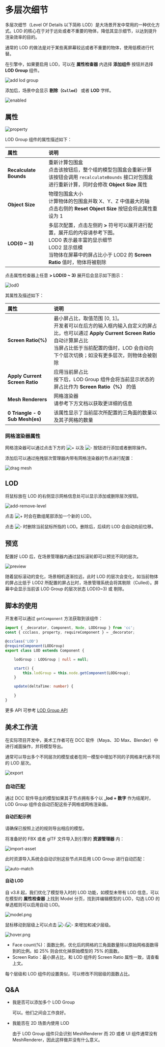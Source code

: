 # 多层次细节

多层次细节（Level Of Details 以下简称 LOD）是大场景开发中常用的一种优化方式。LOD 的核心在于对于远处或者不重要的物体，降低其显示细节，以达到提升渲染效率的目的。

通常的 LOD 的做法是对于某些离屏幕较远或者不重要的物体，使用低模进行代替。

在引擎中，如果要启用 LOD，可以在 **属性检查器** 内选择 **添加组件** 按钮并选择 **LOD Group** 组件。

![add lod group](lod/add-comp.png)

添加后，场景中会显示 **剔除（`Culled`）** 或者 **LOD** 字样。

![enabled](lod/enabled.png)

## 属性

![property](lod/property.png)

LOD Group 组件的属性描述如下：

| 属性 | 说明 |
| :-- | :-- |
| **Recalculate Bounds** | 重新计算包围盒 <br> 点击该按钮后，整个组的模型包围盒会重新计算 <br> 该按钮会调用 `recalculateBounds` 接口对包围盒进行重新计算，同时会修改 **Object Size** 属性 |
| **Object Size** | 物理包围盒大小 <br> 计算物体的包围盒并取 X、Y、Z 中值最大的轴 <br> 点击右侧的 **Reset Object Size** 按钮会将此属性重设为 1 |
| **LOD(0 ~ 3)** | 多层次配置，点击左侧的 **>** 符号可以展开进行配置，展开后的内容请参考下图。<br> LOD0 表示最丰富的显示细节 <br> LOD2 显示低模 <br> 当物体在屏幕中的屏占比小于 LOD2 的 **Screen Ratio** 值时，物体将被剔除 |

点击属性检查器上任意 **> LOD(0 ~ 3)** 展开后会显示如下图示：

![lod0](lod/lod0.png)

其属性及描述如下：

| 属性 | 说明 |
| :-- | :-- |
| **Screen Ratio(%)** | 最小屏占比，取值范围 [0, 1]。<br> 开发者可以在后方的输入框内输入自定义的屏占比，也可以通过 **Apply Current Screen Ratio** 自动计算屏占比 <br> 当屏占比低于当前配置的值时，LOD 会自动向下个层次切换；如没有更多层次，则物体会被剔除 |
| **Apply Current Screen Ratio** | 应用当前屏占比 <br> 按下后，LOD Group 组件会将当前显示状态的屏占比作为 **Screen Ratio（%）** 的值 |
| **Mesh Renderers** | 网格渲染器 <br> 请参考下方文档以获取更详细的信息 |
| **0 Triangle - 0 Sub Mesh(es)** | 该属性显示了当前层次所配置的三角面的数量以及其子网格的数量 |

### 网格渲染器属性

网格渲染器可以通过点击下方的 ![+](lod/+.png) 以及 ![-](lod/-.png) 按钮进行添加或者删除操作。

添加后可以通过拖拽层次管理器内带有网格渲染器的节点进行配置：

![drag mesh](load/../lod/drag-mesh.gif)

## LOD

将鼠标放在 LOD 的右侧显示网格信息处可以显示添加或删除层次按钮。

![add-remove-level](lod/add-remove-level.png)

点击 ![+](lod/+.png) 时会在数组尾部添加一个新的 LOD。

点击 ![-](lod/-.png) 时删除当前鼠标所指的 LOD。删除后，后续的 LOD 会自动向前位移。

## 预览

配置好 LOD 后，在场景管理器内通过鼠标滚轮即可以预览不同的层次。

![preview](lod/preview.gif)

随着鼠标滚动的变化，场景相机逐渐拉远，此时 LOD 的层次会变化，如当前物体的屏占比低于 LOD2 所配置的屏占比时，场景管理系统会将其剔除（Culled）。屏幕中会显示当前该 LOD Group 的层次状态 LOD(0~3) 或 剔除。

## 脚本的使用

开发者可以通过 `getComponent` 方法获取到该组件：

```ts
import { _decorator, Component, Node, LODGroup } from 'cc';
const { ccclass, property, requireComponent } = _decorator;

@ccclass('LOD')
@requireComponent(LODGroup)
export class LOD extends Component {

    lodGroup : LODGroup | null = null;

    start() {
        this.lodGroup = this.node.getComponent(LODGroup);        
    }

    update(deltaTime: number) {
        
    }
}
```

更多 API 可参考 [LOD Group API](__APIDOC__/zh/class/LODGroup)

## 美术工作流

在实际项目开发中，美术工作者可在 DCC 软件（Maya、3D Max、Blender）中进行减面操作，并将模型导出。

通常可以导出多个不同层次的模型或者在同一模型中增加不同的子网格来代表不同的 LOD 层次。

![export](lod/dcc-export.png)

### 自动匹配

通过 DCC 软件导出的模型如果其子节点拥有多个以 **_lod + 数字** 作为结尾时，LOD Group 组件会自动匹配这些子网格或网格渲染器。

#### 自动匹配示例

请确保已按照上述的规则导出相应的模型。

将准备好的 FBX 或者 glTF 文件导入到引擎的 **资源管理器** 内：

![import-asset](lod/import-asset.png)

此时资源导入系统会自动识别这些节点并启用 LOD Group 进行自动匹配：

![auto-match](lod/auto-match.png)

#### 自动 LOD

自 v3.8 起，我们优化了模型导入时的 LOD 功能，如模型未带有 LOD 信息，可以在模型的 **属性检查器** 上找到 Model 分页，找到并编辑模型的 LOD，勾选 LOD 的单选框则可以启用自动 LOD。

![model.png](./lod/model.png)

鼠标移动到层级上可以点击 ![-](./lod/+.png)/![-](./lod/-.png) 来增加和减少层级。

![hover.png](./lod/hover.png)

- Face count(%)：面数比例，优化后的网格的三角面数量除以原始网格面数得到的比例。如 25% 则会优化掉原始模型的 75% 的面数。
- Screen Ratio：最小屏占比，和 LOD 组件的 Screen Ratio 属性一致，请查看上文。

每个层级和 LOD 组件的设置类似，可以修改不同层级的面数占比。

## Q&A

- 我是否可以添加多个 LOD Group

  可以。他们之间会工作良好。

- 我能否在 2D 场景内使用 LOD

    由于 LOD Group 组件只会识别 MeshRenderer 而 2D 或者 UI 组件通常没有 MeshRenderer，因此这样做并没有什么意义。
